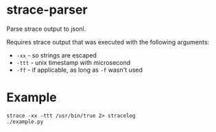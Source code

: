 # strace-parser

Parse strace output to jsonl.

Requires strace output that was executed with the following arguments:

* `-xx` - so strings are escaped
* `-ttt` - unix timestamp with microsecond
* `-ff` - if applicable, as long as `-f` wasn't used

# Example

```shell
strace -xx -ttt /usr/bin/true 2> stracelog
./example.py
```

